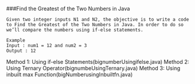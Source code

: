 ###Find the Greatest of the Two Numbers in Java

```
Given two integer inputs N1 and N2, the objective is to write a code to Find the Greatest of the Two Numbers in Java. In order to do so we’ll compare the numbers using if-else statements.

Example
Input : num1 = 12 and num2 = 3
Output : 12

````


Method 1: Using if-else Statements(bignumberUsingifelse.java)
Method 2: Using Ternary Operator(bignumbeUsingTernary.java)
Method 3: Using inbuilt max Function(bigNumberusingInbuiltfn.java)